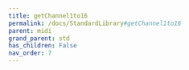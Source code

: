 ```yaml
---
title: getChannel1to16
permalink: /docs/StandardLibrary#getChannel1to16
parent: midi
grand_parent: std
has_children: False
nav_order: 7
---
```

